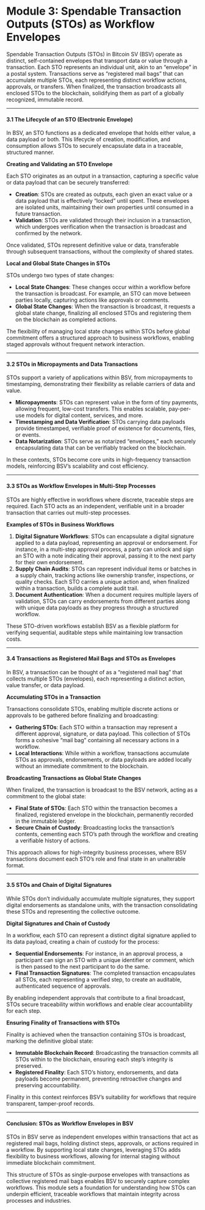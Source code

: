 # Module 3: Spendable Transaction Outputs (STOs) as Workflow Envelopes

Spendable Transaction Outputs (STOs) in Bitcoin SV (BSV) operate as distinct, self-contained envelopes that transport data or value through a transaction. Each STO represents an individual unit, akin to an “envelope” in a postal system. Transactions serve as “registered mail bags” that can accumulate multiple STOs, each representing distinct workflow actions, approvals, or transfers. When finalized, the transaction broadcasts all enclosed STOs to the blockchain, solidifying them as part of a globally recognized, immutable record.

***

#### **3.1 The Lifecycle of an STO (Electronic Envelope)**

In BSV, an STO functions as a dedicated envelope that holds either value, a data payload or both. This lifecycle of creation, modification, and consumption allows STOs to securely encapsulate data in a traceable, structured manner.

**Creating and Validating an STO Envelope**

Each STO originates as an output in a transaction, capturing a specific value or data payload that can be securely transferred:

* **Creation**: STOs are created as outputs, each given an exact value or a data payload that is effectively “locked” until spent. These envelopes are isolated units, maintaining their own properties until consumed in a future transaction.
* **Validation**: STOs are validated through their inclusion in a transaction, which undergoes verification when the transaction is broadcast and confirmed by the network.

Once validated, STOs represent definitive value or data, transferable through subsequent transactions, without the complexity of shared states.

**Local and Global State Changes in STOs**

STOs undergo two types of state changes:

* **Local State Changes**: These changes occur within a workflow before the transaction is broadcast. For example, an STO can move between parties locally, capturing actions like approvals or comments.
* **Global State Changes**: When the transaction is broadcast, it requests a global state change, finalizing all enclosed STOs and registering them on the blockchain as completed actions.

The flexibility of managing local state changes within STOs before global commitment offers a structured approach to business workflows, enabling staged approvals without frequent network interaction.

***

#### **3.2 STOs in Micropayments and Data Transactions**

STOs support a variety of applications within BSV, from micropayments to timestamping, demonstrating their flexibility as reliable carriers of data and value.

* **Micropayments**: STOs can represent value in the form of tiny payments, allowing frequent, low-cost transfers. This enables scalable, pay-per-use models for digital content, services, and more.
* **Timestamping and Data Verification**: STOs carrying data payloads provide timestamped, verifiable proof of existence for documents, files, or events.
* **Data Notarization**: STOs serve as notarized “envelopes,” each securely encapsulating data that can be verifiably tracked on the blockchain.

In these contexts, STOs become core units in high-frequency transaction models, reinforcing BSV’s scalability and cost efficiency.

***

#### **3.3 STOs as Workflow Envelopes in Multi-Step Processes**

STOs are highly effective in workflows where discrete, traceable steps are required. Each STO acts as an independent, verifiable unit in a broader transaction that carries out multi-step processes.

**Examples of STOs in Business Workflows**

1. **Digital Signature Workflows**: STOs can encapsulate a digital signature applied to a data payload, representing an approval or endorsement. For instance, in a multi-step approval process, a party can unlock and sign an STO with a note indicating their approval, passing it to the next party for their own endorsement.
2. **Supply Chain Audits**: STOs can represent individual items or batches in a supply chain, tracking actions like ownership transfer, inspections, or quality checks. Each STO carries a unique action and, when finalized within a transaction, builds a complete audit trail.
3. **Document Authentication**: When a document requires multiple layers of validation, STOs can carry endorsements from different parties along with unique data payloads as they progress through a structured workflow.

These STO-driven workflows establish BSV as a flexible platform for verifying sequential, auditable steps while maintaining low transaction costs.

***

#### **3.4 Transactions as Registered Mail Bags and STOs as Envelopes**

In BSV, a transaction can be thought of as a “registered mail bag” that collects multiple STOs (envelopes), each representing a distinct action, value transfer, or data payload.

**Accumulating STOs in a Transaction**

Transactions consolidate STOs, enabling multiple discrete actions or approvals to be gathered before finalizing and broadcasting:

* **Gathering STOs**: Each STO within a transaction may represent a different approval, signature, or data payload. This collection of STOs forms a cohesive “mail bag” containing all necessary actions in a workflow.
* **Local Interactions**: While within a workflow, transactions accumulate STOs as approvals, endorsements, or data payloads are added locally without an immediate commitment to the blockchain.

**Broadcasting Transactions as Global State Changes**

When finalized, the transaction is broadcast to the BSV network, acting as a commitment to the global state:

* **Final State of STOs**: Each STO within the transaction becomes a finalized, registered envelope in the blockchain, permanently recorded in the immutable ledger.
* **Secure Chain of Custody**: Broadcasting locks the transaction’s contents, cementing each STO’s path through the workflow and creating a verifiable history of actions.

This approach allows for high-integrity business processes, where BSV transactions document each STO’s role and final state in an unalterable format.

***

#### **3.5 STOs and Chain of Digital Signatures**

While STOs don’t individually accumulate multiple signatures, they support digital endorsements as standalone units, with the transaction consolidating these STOs and representing the collective outcome.

**Digital Signatures and Chain of Custody**

In a workflow, each STO can represent a distinct digital signature applied to its data payload, creating a chain of custody for the process:

* **Sequential Endorsements**: For instance, in an approval process, a participant can sign an STO with a unique identifier or comment, which is then passed to the next participant to do the same.
* **Final Transaction Signatures**: The completed transaction encapsulates all STOs, each representing a verified step, to create an auditable, authenticated sequence of approvals.

By enabling independent approvals that contribute to a final broadcast, STOs secure traceability within workflows and enable clear accountability for each step.

**Ensuring Finality of Transactions with STOs**

Finality is achieved when the transaction containing STOs is broadcast, marking the definitive global state:

* **Immutable Blockchain Record**: Broadcasting the transaction commits all STOs within to the blockchain, ensuring each step’s integrity is preserved.
* **Registered Finality**: Each STO’s history, endorsements, and data payloads become permanent, preventing retroactive changes and preserving accountability.

Finality in this context reinforces BSV’s suitability for workflows that require transparent, tamper-proof records.

***

#### **Conclusion: STOs as Workflow Envelopes in BSV**

STOs in BSV serve as independent envelopes within transactions that act as registered mail bags, holding distinct steps, approvals, or actions required in a workflow. By supporting local state changes, leveraging STOs adds flexibility to business workflows, allowing for internal staging without immediate blockchain commitment.

This structure of STOs as single-purpose envelopes with transactions as collective registered mail bags enables BSV to securely capture complex workflows. This module sets a foundation for understanding how STOs can underpin efficient, traceable workflows that maintain integrity across processes and industries.
